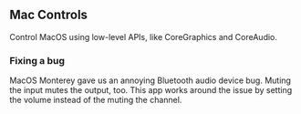 
## Mac Controls

Control MacOS using low-level APIs, like CoreGraphics and CoreAudio.

### Fixing a bug

MacOS Monterey gave us an annoying Bluetooth audio device bug. Muting the input mutes the output, too. This app works around the issue by setting the volume instead of the muting the channel.
